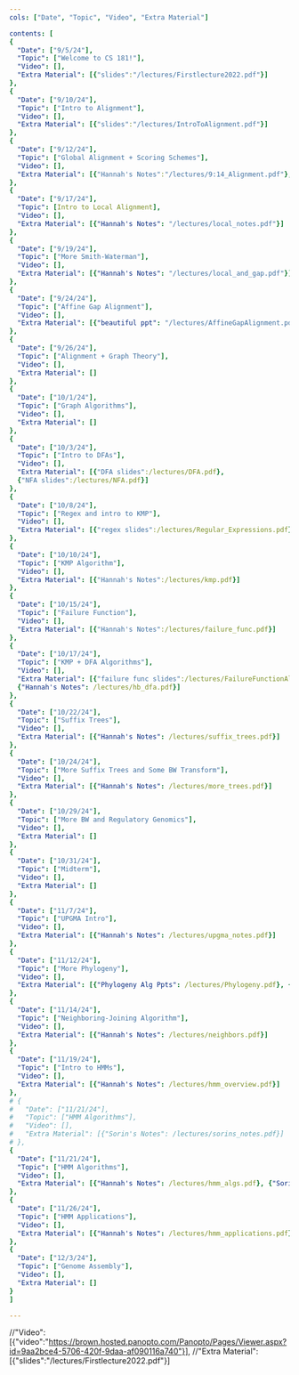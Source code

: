 ```yaml
---
cols: ["Date", "Topic", "Video", "Extra Material"]

contents: [
{
  "Date": ["9/5/24"],
  "Topic": ["Welcome to CS 181!"],
  "Video": [],
  "Extra Material": [{"slides":"/lectures/Firstlecture2022.pdf"}]
},
{
  "Date": ["9/10/24"],
  "Topic": ["Intro to Alignment"],
  "Video": [],
  "Extra Material": [{"slides":"/lectures/IntroToAlignment.pdf"}]
},
{
  "Date": ["9/12/24"],
  "Topic": ["Global Alignment + Scoring Schemes"],
  "Video": [],
  "Extra Material": [{"Hannah's Notes":"/lectures/9:14_Alignment.pdf"}, {"More Notes":"/lectures/Hannah’s Notes 2.pdf"}]
},
{
  "Date": ["9/17/24"],
  "Topic": [Intro to Local Alignment],
  "Video": [],
  "Extra Material": [{"Hannah's Notes": "/lectures/local_notes.pdf"}]
},
{
  "Date": ["9/19/24"],
  "Topic": ["More Smith-Waterman"],
  "Video": [],
  "Extra Material": [{"Hannah's Notes": "/lectures/local_and_gap.pdf"}]
},
{
  "Date": ["9/24/24"],
  "Topic": ["Affine Gap Alignment"],
  "Video": [],
  "Extra Material": [{"beautiful ppt": "/lectures/AffineGapAlignment.pdf"}, {"Hannah's Notes":"/lectures/affine_notes.pdf"}]
},
{
  "Date": ["9/26/24"],
  "Topic": ["Alignment + Graph Theory"],
  "Video": [],
  "Extra Material": []
},
{
  "Date": ["10/1/24"],
  "Topic": ["Graph Algorithms"],
  "Video": [],
  "Extra Material": []
},
{
  "Date": ["10/3/24"],
  "Topic": ["Intro to DFAs"],
  "Video": [],
  "Extra Material": [{"DFA slides":/lectures/DFA.pdf},
  {"NFA slides":/lectures/NFA.pdf}]
},
{
  "Date": ["10/8/24"],
  "Topic": ["Regex and intro to KMP"],
  "Video": [],
  "Extra Material": [{"regex slides":/lectures/Regular_Expressions.pdf}]
},
{
  "Date": ["10/10/24"],
  "Topic": ["KMP Algorithm"],
  "Video": [],
  "Extra Material": [{"Hannah's Notes":/lectures/kmp.pdf}]
},
{
  "Date": ["10/15/24"],
  "Topic": ["Failure Function"],
  "Video": [],
  "Extra Material": [{"Hannah's Notes":/lectures/failure_func.pdf}]
},
{
  "Date": ["10/17/24"],
  "Topic": ["KMP + DFA Algorithms"],
  "Video": [],
  "Extra Material": [{"failure func slides":/lectures/FailureFunctionAlgorithm.pdf}, {"beautiful KMP ppt":/lectures/KMPAlgorithm.pdf},
  {"Hannah's Notes": /lectures/hb_dfa.pdf}]
},
{
  "Date": ["10/22/24"],
  "Topic": ["Suffix Trees"],
  "Video": [],
  "Extra Material": [{"Hannah's Notes": /lectures/suffix_trees.pdf}]
},
{
  "Date": ["10/24/24"],
  "Topic": ["More Suffix Trees and Some BW Transform"],
  "Video": [],
  "Extra Material": [{"Hannah's Notes": /lectures/more_trees.pdf}]
},
{
  "Date": ["10/29/24"],
  "Topic": ["More BW and Regulatory Genomics"],
  "Video": [],
  "Extra Material": []
},
{
  "Date": ["10/31/24"],
  "Topic": ["Midterm"],
  "Video": [],
  "Extra Material": []
},
{
  "Date": ["11/7/24"],
  "Topic": ["UPGMA Intro"],
  "Video": [],
  "Extra Material": [{"Hannah's Notes": /lectures/upgma_notes.pdf}]
},
{
  "Date": ["11/12/24"],
  "Topic": ["More Phylogeny"],
  "Video": [],
  "Extra Material": [{"Phylogeny Alg Ppts": /lectures/Phylogeny.pdf}, {"Hannah's Notes": /lectures/more_upgma.pdf}]
},
{
  "Date": ["11/14/24"],
  "Topic": ["Neighboring-Joining Algorithm"],
  "Video": [],
  "Extra Material": [{"Hannah's Notes": /lectures/neighbors.pdf}]
},
{
  "Date": ["11/19/24"],
  "Topic": ["Intro to HMMs"],
  "Video": [],
  "Extra Material": [{"Hannah's Notes": /lectures/hmm_overview.pdf}]
},
# {
#   "Date": ["11/21/24"],
#   "Topic": ["HMM Algorithms"],
#   "Video": [],
#   "Extra Material": [{"Sorin's Notes": /lectures/sorins_notes.pdf}]
# },
{
  "Date": ["11/21/24"],
  "Topic": ["HMM Algorithms"],
  "Video": [],
  "Extra Material": [{"Hannah's Notes": /lectures/hmm_algs.pdf}, {"Sorin's Notes": /lectures/sorins_notes.pdf}]
},
{
  "Date": ["11/26/24"],
  "Topic": ["HMM Applications"],
  "Video": [],
  "Extra Material": [{"Hannah's Notes": /lectures/hmm_applications.pdf}, {"HMM Slides": /lectures/markov_models_ppt.pdf}, {"HMM Application": /lectures/hmm_learning_prob.pdf}, {"Stanford Textbook": /lectures/HMM_Stanford_textbook.pdf}]
},
{
  "Date": ["12/3/24"],
  "Topic": ["Genome Assembly"],
  "Video": [],
  "Extra Material": []
}
]

---
```

//"Video": [{"video":"https://brown.hosted.panopto.com/Panopto/Pages/Viewer.aspx?id=9aa2bce4-5706-420f-9daa-af090116a740"}],
//"Extra Material": [{"slides":"/lectures/Firstlecture2022.pdf"}]

